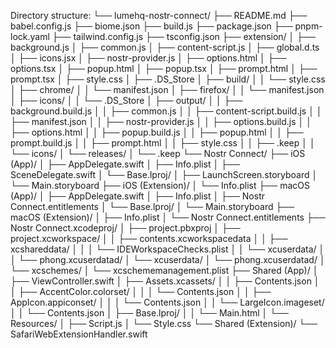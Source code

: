 Directory structure:
└── lumehq-nostr-connect/
    ├── README.md
    ├── babel.config.js
    ├── biome.json
    ├── build.js
    ├── package.json
    ├── pnpm-lock.yaml
    ├── tailwind.config.js
    ├── tsconfig.json
    ├── extension/
    │   ├── background.js
    │   ├── common.js
    │   ├── content-script.js
    │   ├── global.d.ts
    │   ├── icons.jsx
    │   ├── nostr-provider.js
    │   ├── options.html
    │   ├── options.tsx
    │   ├── popup.html
    │   ├── popup.tsx
    │   ├── prompt.html
    │   ├── prompt.tsx
    │   ├── style.css
    │   ├── .DS_Store
    │   ├── build/
    │   │   └── style.css
    │   ├── chrome/
    │   │   └── manifest.json
    │   ├── firefox/
    │   │   └── manifest.json
    │   ├── icons/
    │   │   └── .DS_Store
    │   ├── output/
    │   │   ├── background.build.js
    │   │   ├── common.js
    │   │   ├── content-script.build.js
    │   │   ├── manifest.json
    │   │   ├── nostr-provider.js
    │   │   ├── options.build.js
    │   │   ├── options.html
    │   │   ├── popup.build.js
    │   │   ├── popup.html
    │   │   ├── prompt.build.js
    │   │   ├── prompt.html
    │   │   ├── style.css
    │   │   ├── .keep
    │   │   └── icons/
    │   └── releases/
    │       └── .keep
    └── Nostr Connect/
        ├── iOS (App)/
        │   ├── AppDelegate.swift
        │   ├── Info.plist
        │   ├── SceneDelegate.swift
        │   └── Base.lproj/
        │       ├── LaunchScreen.storyboard
        │       └── Main.storyboard
        ├── iOS (Extension)/
        │   └── Info.plist
        ├── macOS (App)/
        │   ├── AppDelegate.swift
        │   ├── Info.plist
        │   ├── Nostr Connect.entitlements
        │   └── Base.lproj/
        │       └── Main.storyboard
        ├── macOS (Extension)/
        │   ├── Info.plist
        │   └── Nostr Connect.entitlements
        ├── Nostr Connect.xcodeproj/
        │   ├── project.pbxproj
        │   ├── project.xcworkspace/
        │   │   ├── contents.xcworkspacedata
        │   │   ├── xcshareddata/
        │   │   │   └── IDEWorkspaceChecks.plist
        │   │   └── xcuserdata/
        │   │       └── phong.xcuserdatad/
        │   └── xcuserdata/
        │       └── phong.xcuserdatad/
        │           └── xcschemes/
        │               └── xcschememanagement.plist
        ├── Shared (App)/
        │   ├── ViewController.swift
        │   ├── Assets.xcassets/
        │   │   ├── Contents.json
        │   │   ├── AccentColor.colorset/
        │   │   │   └── Contents.json
        │   │   ├── AppIcon.appiconset/
        │   │   │   └── Contents.json
        │   │   └── LargeIcon.imageset/
        │   │       └── Contents.json
        │   ├── Base.lproj/
        │   │   └── Main.html
        │   └── Resources/
        │       ├── Script.js
        │       └── Style.css
        └── Shared (Extension)/
            └── SafariWebExtensionHandler.swift

